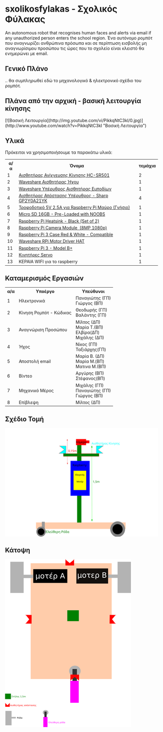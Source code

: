 # sxolikosfylakas - Σχολικός Φύλακας
An autonomous robot that recognises human faces and alerts via email if any unauthorized person enters  the school region.
Ένα αυτόνομο ρομπότ που αναγνωρίζει ανθρώπινα πρόσωπα και σε περίπτωση εισβολής μη αναγνωρίσιμου προσώπου τις ώρες που το σχολείο είναι κλειστό θα ενημερώνει με email.

<h2>Γενικό Πλάνο</h2>

.. θα συμπληρωθεί εδώ το μηχανολογικό & ηλεκτρονικό σχέδιο του ρομπότ.
<h2>Πλάνα από την αρχική - βασική λειτουργία κίνησης</h2>
[![Βασική Λειτουργία](http://img.youtube.com/vi/PikkqNtC3kI/0.jpg)](http://www.youtube.com/watch?v=PikkqNtC3kI "Βασική Λειτουργία")
<h2>Υλικά</h2>
Πρόκειται να χρησιμοποιήσουμε  τα παρακάτω υλικά:

<table>
  <col align="center">
  <col align="center">
  <col align="center">
  <tr>
    <th>α/α</td>
    <th>Όνομα</td>
    <th>τεμάχια</td>
  </tr>
  <tr>
    <td>1</td>
    <td><a href="https://grobotronics.com/pir-sensor-module.html">Αισθητήρας Ανίχνευσης Κίνησης HC-SR501</a></td>  	
    <td>2</td>
 </tr>
 <tr>
  <td>2</td>
	<td><a href="https://grobotronics.com/waveshare-sound-sensor.html">Waveshare Αισθητήρας Ήχου</a></td>
  <td>1</td>
 </tr>
 <tr>
  <td>3</td>
  <td><a href="https://grobotronics.com/waveshare-infrared-reflective-sensor.html">Waveshare Υπέρυθρος Αισθητήρας Εμποδίων</a></td>
  <td>1</td>
</tr>
 <tr>
  <td>4</td>
  <td><a href="https://grobotronics.com/infrared-proximity-sensor-sharp-gp2y0a21yk.html">Αισθητήρας Απόστασης Υπέρυθρος - Sharp GP2Y0A21YK</a></td>
  <td>4</td>
 </tr>
 <tr>
  <td>5</td>
  <td><a href="https://grobotronics.com/power-supply-5v-2.5a-raspberry-pi-official-black.html">Τροφοδοτικό 5V 2.5A για Raspberry Pi Μαύρο (Γνήσιο)</a></td>
  <td>1</td>
</tr>
<tr>
  <td>6</td>
  <td><a href="https://grobotronics.com/micro-sd-16gb-pre-loaded-with-noobs.html">Micro SD 16GB - Pre-Loaded with NOOBS</a></td>
  <td>1</td>
</tr>
<tr>
  <td>7</td>
  <td><a href="https://grobotronics.com/raspberry-pi-heatsink-silver-set-of-3.html">Raspberry Pi Heatsink - Black (Set of 2)</a></td>
  <td>1</td>
</tr>
<tr>
  <td>8</td>
  <td><a href="https://grobotronics.com/raspberry-pi-camera-module-noir-v2-8mp-1080p.html">Raspberry Pi Camera Module  (8MP,1080p)</a></td>
  <td>1</td>
</tr>
<tr>
  <td>9</td>
  <td><a href="https://grobotronics.com/raspberry-pi-3-case-red-and-white-compatible.html">Raspberry Pi 3 Case Red & White - Compatible</a></td>
  <td>1</td>
</tr>
<tr>
  <td>10</td>
  <td><a href="https://grobotronics.com/waveshare-rpi-motor-driver-hat.html">Waveshare RPi Motor Driver HAT</a></td>
  <td>1</td>
</tr>
<tr>
  <td>11</td>
  <td><a href="https://grobotronics.com/raspberry-pi-3-model-b-el.html">Raspberry Pi 3 - Model B+</a></td>
  <td>1</td>
</tr>
<tr>
  <td>12</td>
  <td><a href="https://grobotronics.com/servo-mini-3.5kg.cm-feetech-ft1117m.html">Κινητήρες Servo</a></td>
  <td>1</td>
</tr>
<tr>
  <td>13</td>
  <td>ΚΕΡΑΙΑ WIFI για το raspberry</td>
  <td>1</td>
</tr>
</table>

<h2>Καταμερισμός Εργασιών</h2>

<table>
<tr>
<th>α/α</th>
<th>Υποέργο</th>
<th>Υπεύθυνοι</th>
</tr>
<tr>
	<td>1</td>
	<td>Ηλεκτρονικά</td>
	<td>Παναγιώτης (ΓΠ)<br />Γιώργος (ΒΠ)<br /></td>
</tr>
<tr>
	<td>2</td>
	<td>Κίνηση Ρομπότ - Κώδικας</td>
	<td>Θεοδωρής (ΓΠ)<br />Βαλάντης (ΓΠ)<br /></td>
</tr>
<tr>
	<td>3</td>
	<td>Αναγνώριση Προσώπου</td>
	<td>Μίλτος (ΔΠ)<br />Μαρία Τ.(ΒΠ)<br />Ελβίρα(ΔΠ)<br />Μιχάλης (ΔΠ)</td>
</tr>

<tr>
	<td>4</td>
	<td>Ήχος</td>
	<td>Νίκος (ΓΠ)<br> Ταξιάρχης(ΓΠ)
</tr>
<tr>
	<td>5</td>
	<td>Αποστολή email</td>
	<td>Μαρία Β. (ΔΠ)<br />Μαρία M.(ΒΠ)<br />Ματινα Μ.(ΒΠ)</td>
</tr>
<tr>
	<td>6</td>
	<td>Βίντεο</td>
	<td>Αργύρης (ΒΠ)<br />Στέφανος(ΒΠ)<br /> </td>
</tr>
<tr>
	<td>7</td>
	<td>Μηχανικό Μέρος</td>
	<td>Μιχάλης (ΓΠ)<br />Παναγιώτης (ΓΠ)<br />Γιώργος (ΒΠ)<br /></td>
</tr>
<tr>
	<td>8</td>
	<td>Επίβλεψη</td>
	<td>Μίλτος (ΔΠ)</td>
</tr>	
	
</table>
<h2>Σχέδιο Τομή</h2>
<img src="DesignB.svg" />

<h2>Κάτοψη</h2>
<img src="designA.png"  />

